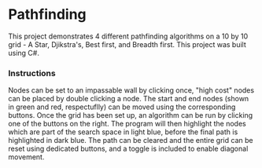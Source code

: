 # Pathfinding

This project demonstrates 4 different pathfinding algorithms on a 10 by 10 grid - A Star, Djikstra's, Best first, and Breadth first. This project was built using C#.



### Instructions

Nodes can be set to an impassable wall by clicking once, "high cost" nodes can be placed by double clicking a node. The start and end nodes (shown in green and red, respectuflly) can be moved using the corresponding buttons. Once the grid has been set up, an algorithm can be run by clicking one of the buttons on the right. The program will then highlight the nodes which are part of the search space in light blue, before the final path is highlighted in dark blue. The path can be cleared and the entire grid can be reset using dedicated buttons, and a toggle is included to enable diagonal movement.
